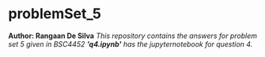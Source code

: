 # problemSet_5
**Author: Rangaan De Silva**
_This repository contains the answers for problem set 5 given in BSC4452_
_**'q4.ipynb'** has the jupyternotebook for question 4._
